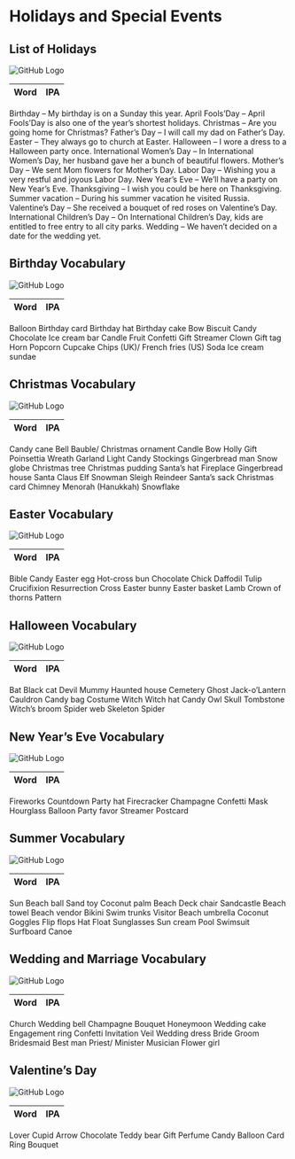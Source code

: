 # Holidays and Special Events

## List of Holidays

![GitHub Logo](img/Holidays-Special-Events-vocabulary.jpg)

Word | IPA
------------ | -------------
Birthday – My birthday is on a Sunday this year.
April Fools’Day – April Fools’Day is also one of the year’s shortest holidays.
Christmas – Are you going home for Christmas?
Father’s Day – I will call my dad on Father’s Day.
Easter – They always go to church at Easter.
Halloween – I wore a dress to a Halloween party once.
International Women’s Day – In International Women’s Day, her husband gave her a bunch of beautiful flowers.
Mother’s Day – We sent Mom flowers for Mother’s Day.
Labor Day – Wishing you a very restful and joyous Labor Day.
New Year’s Eve – We’ll have a party on New Year’s Eve.
Thanksgiving – I wish you could be here on Thanksgiving.
Summer vacation – During his summer vacation he visited Russia.
Valentine’s Day – She received a bouquet of red roses on Valentine’s Day.
International Children’s Day – On International Children’s Day, kids are entitled to free entry to all city parks.
Wedding – We haven’t decided on a date for the wedding yet.

## Birthday Vocabulary

![GitHub Logo](img/Birthday-vocabulary.jpg)

Word | IPA
------------ | -------------
Balloon
Birthday card
Birthday hat
Birthday cake
Bow
Biscuit
Candy
Chocolate
Ice cream bar
Candle
Fruit
Confetti
Gift
Streamer
Clown
Gift tag
Horn
Popcorn
Cupcake
Chips (UK)/ French fries (US)
Soda
Ice cream sundae

## Christmas Vocabulary

![GitHub Logo](img/CHRISTMAS-EVE-vocabulary-in-English.jpg)

Word | IPA
------------ | -------------
Candy cane
Bell
Bauble/ Christmas ornament
Candle
Bow
Holly
Gift
Poinsettia
Wreath
Garland
Light
Candy
Stockings
Gingerbread man
Snow globe
Christmas tree
Christmas pudding
Santa’s hat
Fireplace
Gingerbread house
Santa Claus
Elf
Snowman
Sleigh
Reindeer
Santa’s sack
Christmas card
Chimney
Menorah (Hanukkah)
Snowflake

## Easter Vocabulary

![GitHub Logo](img/Easter-Day-vocabulary.jpg)

Word | IPA
------------ | -------------
Bible
Candy
Easter egg
Hot-cross bun
Chocolate
Chick
Daffodil
Tulip
Crucifixion
Resurrection
Cross
Easter bunny
Easter basket
Lamb
Crown of thorns
Pattern

## Halloween Vocabulary

![GitHub Logo](img/halloween-vocabulary-in-english.jpg)

Word | IPA
------------ | -------------
Bat
Black cat
Devil
Mummy
Haunted house
Cemetery
Ghost
Jack-o’Lantern
Cauldron
Candy bag
Costume
Witch
Witch hat
Candy
Owl
Skull
Tombstone
Witch’s broom
Spider web
Skeleton
Spider

## New Year’s Eve Vocabulary

![GitHub Logo](img/New-Years-Eve.-vocabulary.jpg)

Word | IPA
------------ | -------------
Fireworks
Countdown
Party hat
Firecracker
Champagne
Confetti
Mask
Hourglass
Balloon
Party favor
Streamer
Postcard

## Summer Vocabulary

![GitHub Logo](img/Summer-Time-vocabulary.jpg)

Word | IPA
------------ | -------------
Sun
Beach ball
Sand toy
Coconut palm
Beach
Deck chair
Sandcastle
Beach towel
Beach vendor
Bikini
Swim trunks
Visitor
Beach umbrella
Coconut
Goggles
Flip flops
Hat
Float
Sunglasses
Sun cream
Pool
Swimsuit
Surfboard
Canoe

## Wedding and Marriage Vocabulary

![GitHub Logo](img/Wedding-Marriage-vocabulary.jpg)

Word | IPA
------------ | -------------
Church
Wedding bell
Champagne
Bouquet
Honeymoon
Wedding cake
Engagement ring
Confetti
Invitation
Veil
Wedding dress
Bride
Groom
Bridesmaid
Best man
Priest/ Minister
Musician
Flower girl

## Valentine’s Day

![GitHub Logo](img/Valentines-Day-vocabulary-in-english.jpg)

Word | IPA
------------ | -------------
Lover
Cupid
Arrow
Chocolate
Teddy bear
Gift
Perfume
Candy
Balloon
Card
Ring
Bouquet

